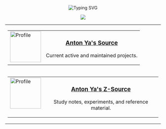 <!-------------------------------------------------------------------------
Silly animated title... :)
--------------------------------------------------------------------------->

<div align="center">
<picture align="center">
  <!-- Dark theme -->
  <source media="(prefers-color-scheme: dark)" srcset="https://readme-typing-svg.demolab.com?font=Cascadia+Mono&duration=2000&pause=1000&color=FFFFFF&center=true&vCenter=true&repeat=false&random=true&height=30&lines=$%20Anton+Yashchenko's+GitHub">
  
  <!-- Light theme -->
  <source media="(prefers-color-scheme: light)" srcset="https://readme-typing-svg.demolab.com?font=Cascadia+Mono&duration=2000&pause=1000&color=000000&center=true&vCenter=true&repeat=false&random=true&height=30&lines=$%20Anton+Yashchenko's+GitHub">
  
  <!-- Fallback (if prefers-color-scheme isn’t supported) -->
  <img src="https://readme-typing-svg.demolab.com?font=Cascadia+Mono&duration=2000&pause=1000&color=000000&center=true&vCenter=true&repeat=false&random=true&height=30&lines=$%20Anton+Yashchenko's+GitHub" alt="Typing SVG">
</picture>
</div>

<!-------------------------------------------------------------------------
Developer skills icons.
--------------------------------------------------------------------------->
<p align="center">
  <img src="https://skillicons.dev/icons?i=cpp,cmake,git,powershell,bash,python&theme=light" />
</p>


<div align="center">

<table>
  <tr>
    <td align="center" valign="middle" width="600">
      <table>
        <tr>
          <td valign="top">
            <a href="https://github.com/ayxg">
              <img src="https://github.com/ayxg.png" alt="Profile" width="100" height="100">
            </a>
          </td>
          <td valign="top">
            <div align="center">
              <h3><a href="https://github.com/ayxg">Anton Ya's Source</a></h3>
              <p>Current active and maintained projects.</p>
            </div>
          </td>
        </tr>
      </table>
    </td>
  </tr>

  <tr>
    <td align="center" valign="middle" width="600">
      <table>
        <tr>
          <td valign="top">
            <a href="https://github.com/ayzg">
              <img src="https://github.com/ayzg.png" alt="Profile" width="100" height="100">
            </a>
          </td>
          <td valign="top">
            <div align="center">
              <h3><a href="https://github.com/ayzg">Anton Ya's Z-Source</a></h3>
              <p>Study notes, experiments, and reference material.</p>
            </div>
          </td>
        </tr>
      </table>
    </td>
  </tr>
</table>

</div>



<!-------------------------------------------------------------------------
Github readme stats.
@ref https://github.com/anuraghazra/github-readme-stats

<p align="center">
<img src="https://github-readme-stats.vercel.app/api?username=zhymet&show_icons=true&theme=transparent&include_all_commits=true&number_format=long&show=prs_merged,prs_merged_percentage&rank_icon=github&hide_title=true&hide_rank=true"
</p>
--------------------------------------------------------------------------->

<!-------------------------------------------------------------------------
Github contirbution streak
https://github.com/DenverCoder1/github-readme-streak-stats

<p align="center">
  <img src="https://github-readme-streak-stats.herokuapp.com?user=zhymet&theme=transparent&hide_border=true" alt="GitHub Streak"/>
</p>
--------------------------------------------------------------------------->

<!-------------------------------------------------------------------------
Github activity graph.
https://github.com/Ashutosh00710/github-readme-activity-graph

<p align="center">
  <img src="https://github-readme-activity-graph.vercel.app/graph?username=zhymet&theme=github&area=true&days=40" alt="Activity Graph"/>
</p>
--------------------------------------------------------------------------->

<!--
- 🔭 I’m currently working on ...
- 🌱 I’m currently learning ...
- 👯 I’m looking to collaborate on ...
- 🤔 I’m looking for help with ...
- 💬 Ask me about ...
- 📫 How to reach me: ...
- 😄 Pronouns: ...
- ⚡ Fun fact: ...
-->
